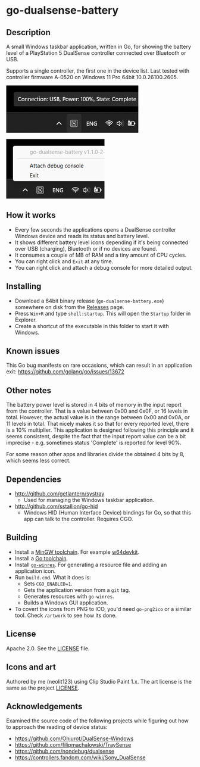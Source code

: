 # go-dualsense-battery

## Description

A small Windows taskbar application, written in Go, for showing the battery level
of a PlayStation 5 DualSense controller connected over Bluetooth or USB.

Supports a single controller, the first one in the device list.
Last tested with controller firmware A-0520 on Windows 11 Pro 64bit 10.0.26100.2605.

![Screenshot0](./screenshot0.png)

![Screenshot1](./screenshot1.png)

## How it works

- Every few seconds the applications opens a DualSense controller Windows device
and reads its status and battery level.
- It shows different battery level icons depending if it's being connected
over USB (charging), Bluetooth or if no devices are found.
- It consumes a couple of MB of RAM and a tiny amount of CPU cycles.
- You can right click and `Exit` at any time.
- You can right click and attach a debug console for more detailed output.

## Installing

- Download a 64bit binary release (`go-dualsense-battery.exe`) somewhere on disk
from the [Releases](https://github.com/neolit123/go-dualsense-battery/releases) page.
- Press `Win+R` and type `shell:startup`. This will open the `Startup` folder in Explorer.
- Create a shortcut of the executable in this folder to start it with Windows.

## Known issues

This Go bug manifests on rare occasions, which can result in an application exit:
https://github.com/golang/go/issues/13672

## Other notes

The battery power level is stored in 4 bits of memory in the input report
from the controller. That is a value between 0x00 and 0x0F, or 16 levels in total.
However, the actual value is in the range between 0x00 and 0x0A, or 11 levels in total.
That nicely makes it so that for every reported level, there is a 10% multiplier.
This application is designed following this principle and it seems consistent, despite
the fact that the input report value can be a bit imprecise - e.g. sometimes
status 'Complete' is reported for level 90%.

For some reason other apps and libraries divide the obtained 4 bits by 8,
which seems less correct.

## Dependencies

- http://github.com/getlantern/systray
  - Used for managing the Windows taskbar application.
- http://github.com/sstallion/go-hid
  - Windows HID (Human Interface Device) bindings for Go,
  so that this app can talk to the controller. Requires CGO.

## Building

- Install a [MinGW toolchain](https://www.mingw-w64.org).
For example [w64devkit](https://github.com/skeeto/w64devkit).
- Install a [Go toolchain](https://go.dev/doc/install).
- Install [`go-winres`](https://github.com/tc-hib/go-winres).
For generating a resource file and adding an application icon.
- Run `build.cmd`. What it does is:
  - Sets `CGO_ENABLED=1`.
  - Gets the application version from a `git` tag.
  - Generates resources with `go-winres`.
  - Builds a Windows GUI application.
- To covert the icons from PNG to ICO, you'd need `go-png2ico` or a similar tool.
Check `/artwork` to see how its done.

## License

Apache 2.0. See the [LICENSE](./LICENSE) file.

## Icons and art

Authored by me (neolit123) using Clip Studio Paint 1.x.
The art license is the same as the project [LICENSE](./LICENSE).

## Acknowledgements

Examined the source code of the following projects while figuring out how to approach the
reading of device status:

- https://github.com/Ohjurot/DualSense-Windows
- https://github.com/filipmachalowski/TraySense
- https://github.com/nondebug/dualsense
- https://controllers.fandom.com/wiki/Sony_DualSense
